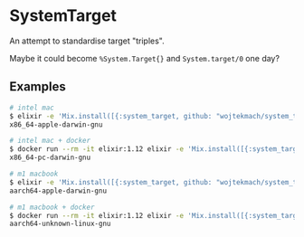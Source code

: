 # SystemTarget

An attempt to standardise target "triples".

Maybe it could become `%System.Target{}` and `System.target/0` one day?

## Examples

```bash
# intel mac
$ elixir -e 'Mix.install([{:system_target, github: "wojtekmach/system_target"}]); IO.puts SystemTarget.get()'
x86_64-apple-darwin-gnu

# intel mac + docker
$ docker run --rm -it elixir:1.12 elixir -e 'Mix.install([{:system_target, github: "wojtekmach/system_target"}]); IO.puts SystemTarget.get()'
x86_64-pc-darwin-gnu

# m1 macbook
$ elixir -e 'Mix.install([{:system_target, github: "wojtekmach/system_target"}]); IO.puts SystemTarget.get()'
aarch64-apple-darwin-gnu

# m1 macbook + docker
$ docker run --rm -it elixir:1.12 elixir -e 'Mix.install([{:system_target, github: "wojtekmach/system_target"}]); IO.puts SystemTarget.get()'
aarch64-unknown-linux-gnu
```

